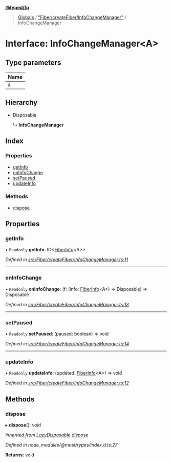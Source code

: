 **[@typed/fp](../README.md)**

> [Globals](../globals.md) / ["Fiber/createFiber/InfoChangeManager"](../modules/_fiber_createfiber_infochangemanager_.md) / InfoChangeManager

# Interface: InfoChangeManager\<A>

## Type parameters

Name |
------ |
`A` |

## Hierarchy

* Disposable

  ↳ **InfoChangeManager**

## Index

### Properties

* [getInfo](_fiber_createfiber_infochangemanager_.infochangemanager.md#getinfo)
* [onInfoChange](_fiber_createfiber_infochangemanager_.infochangemanager.md#oninfochange)
* [setPaused](_fiber_createfiber_infochangemanager_.infochangemanager.md#setpaused)
* [updateInfo](_fiber_createfiber_infochangemanager_.infochangemanager.md#updateinfo)

### Methods

* [dispose](_fiber_createfiber_infochangemanager_.infochangemanager.md#dispose)

## Properties

### getInfo

• `Readonly` **getInfo**: IO\<[FiberInfo](../modules/_fiber_fiber_.md#fiberinfo)\<A>>

*Defined in [src/Fiber/createFiber/InfoChangeManager.ts:11](https://github.com/TylorS/typed-fp/blob/ac98ca1/src/Fiber/createFiber/InfoChangeManager.ts#L11)*

___

### onInfoChange

• `Readonly` **onInfoChange**: (f: (info: [FiberInfo](../modules/_fiber_fiber_.md#fiberinfo)\<A>) => Disposable) => Disposable

*Defined in [src/Fiber/createFiber/InfoChangeManager.ts:13](https://github.com/TylorS/typed-fp/blob/ac98ca1/src/Fiber/createFiber/InfoChangeManager.ts#L13)*

___

### setPaused

• `Readonly` **setPaused**: (paused: boolean) => void

*Defined in [src/Fiber/createFiber/InfoChangeManager.ts:14](https://github.com/TylorS/typed-fp/blob/ac98ca1/src/Fiber/createFiber/InfoChangeManager.ts#L14)*

___

### updateInfo

• `Readonly` **updateInfo**: (updated: [FiberInfo](../modules/_fiber_fiber_.md#fiberinfo)\<A>) => void

*Defined in [src/Fiber/createFiber/InfoChangeManager.ts:12](https://github.com/TylorS/typed-fp/blob/ac98ca1/src/Fiber/createFiber/InfoChangeManager.ts#L12)*

## Methods

### dispose

▸ **dispose**(): void

*Inherited from [LazyDisposable](_disposable_exports_.lazydisposable.md).[dispose](_disposable_exports_.lazydisposable.md#dispose)*

*Defined in node_modules/@most/types/index.d.ts:27*

**Returns:** void
